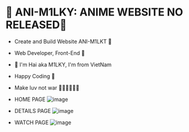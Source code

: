 # 💎 ANI-M1LKY: ANIME WEBSITE NO RELEASED💎

- Create and Build Website ANI-M1LKT 🚀
- Web Developer, Front-End 🥇

- 💎 I'm Hai aka M1LKY, I'm from VietNam
- Happy Coding 🥰
- Make luv not war 💖💛🧡💚💙💜

- HOME PAGE
![image](https://user-images.githubusercontent.com/58142935/205422676-cbbd6cbb-7648-4c07-b815-c9a9506ac94c.png)

- DETAILS PAGE
![image](https://user-images.githubusercontent.com/58142935/206093423-f760b6b8-56bb-4772-a622-0d3bf84d0a9a.png)

- WATCH PAGE
![image](https://user-images.githubusercontent.com/58142935/184072562-7f207871-3886-4ac9-9dd8-154212c1c155.png)
